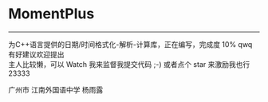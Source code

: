 # MomentPlus
---
为C++语言提供的日期/时间格式化-解析-计算库，正在编写，完成度 10% qwq
<br />
有好建议欢迎提出
<br />
主人比较懒，可以 Watch 我来监督我提交代码 ;-) 或者点个 star 来激励我也行
<br />
23333

广州市 江南外国语中学 杨雨露
